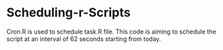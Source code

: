 # Scheduling-r-Scripts
Cron.R is used to schedule task.R file. This code is aiming to schedule the script at an interval of 62 seconds starting from today. 
